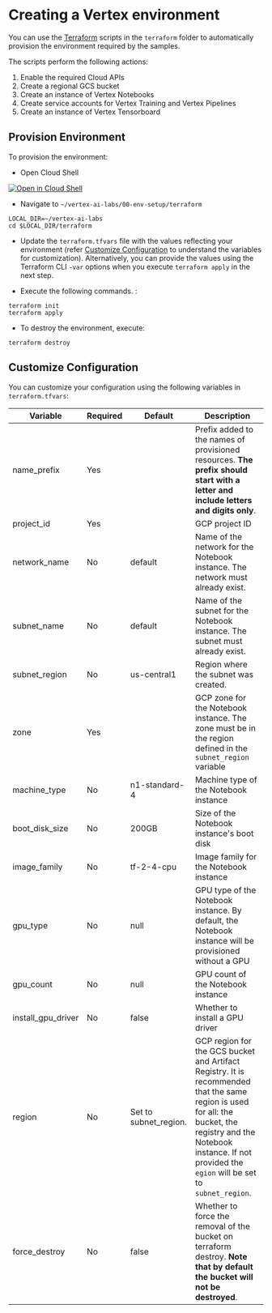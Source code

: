 # Creating a Vertex environment

You can use the [Terraform](https://www.terraform.io/) scripts in the `terraform` folder to automatically provision the environment required by the samples. 

The scripts perform the following actions:
1. Enable the required Cloud APIs
2. Create a regional GCS bucket
3. Create an instance of Vertex Notebooks
4. Create service accounts for Vertex Training and Vertex Pipelines
5. Create an instance of Vertex Tensorboard

## Provision Environment

To provision the environment:

- Open Cloud Shell

[![Open in Cloud Shell](https://gstatic.com/cloudssh/images/open-btn.svg)](https://ssh.cloud.google.com/cloudshell/editor?cloudshell_git_repo=https://github.com/RajeshThallam/vertex-ai-labs.git)


- Navigate to `~/vertex-ai-labs/00-env-setup/terraform`
```
LOCAL_DIR=~/vertex-ai-labs
cd $LOCAL_DIR/terraform
```

- Update the `terraform.tfvars` file with the values reflecting your environment (refer [Customize Configuration](#Customize-Configuration) to understand the variables for customization). Alternatively, you can provide the values using the Terraform CLI `-var` options when you execute `terraform apply` in the next step.

- Execute the following commands. :
```
terraform init
terraform apply
```

- To destroy the environment, execute:
```
terraform destroy
```

## Customize Configuration

You can customize your configuration using the following variables in `terraform.tfvars`:

|Variable|Required|Default|Description|
|--------|--------|-------|-----------|
|name_prefix|Yes||Prefix added to the names of provisioned resources. **The prefix should start with a letter and include letters and digits only**.|
|project_id|Yes||GCP project ID|
|network_name|No|default|Name of the network for the Notebook instance. The network must already exist.|
|subnet_name|No|default|Name of the subnet for the Notebook instance. The subnet must already exist.|
|subnet_region|No|us-central1|Region where the subnet was created.|
|zone|Yes||GCP zone for the Notebook instance. The zone must be in the region defined in the `subnet_region` variable|
|machine_type|No|n1-standard-4|Machine type of the  Notebook instance|
|boot_disk_size|No|200GB|Size of the Notebook instance's boot disk|
|image_family|No|tf-2-4-cpu|Image family for the Notebook instance|
|gpu_type|No|null|GPU type of the Notebook instance. By default, the Notebook instance will be provisioned without a GPU|
|gpu_count|No|null|GPU count of the Notebook instance|
|install_gpu_driver|No|false|Whether to install a GPU driver|
|region|No|Set to subnet_region.|GCP region for the GCS bucket and Artifact Registry. It is recommended that the same region is used for all: the bucket, the registry and the Notebook instance. If not provided the `egion` will be set to `subnet_region`.|
|force_destroy|No|false|Whether to force the removal of the bucket on terraform destroy. **Note that by default the bucket will not be destroyed**.|